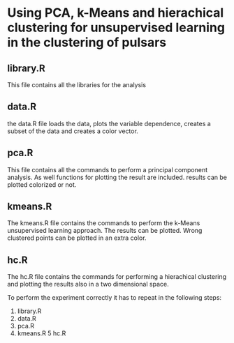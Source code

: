 # Using PCA, k-Means and hierachical clustering for unsupervised learning in the clustering of pulsars

## library.R
This file contains all the libraries for the analysis

## data.R
the data.R file loads the data, plots the variable dependence, creates a subset of the data and creates a color vector.

## pca.R
This file contains all the commands to perform a principal component analysis. As well functions for plotting the result are included. results can be plotted colorized or not.

## kmeans.R
The kmeans.R file contains the commands to perform the k-Means unsupervised learning approach. The results can be plotted.
Wrong clustered points can be plotted in an extra color.

## hc.R
The hc.R file contains the commands for performing a hierachical clustering and plotting the results also in a two dimensional space.


To perform the experiment correctly it has to repeat in the following steps:
1. library.R
2. data.R
3. pca.R
4. kmeans.R
5  hc.R
